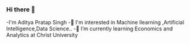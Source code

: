 ### Hi there 👋
-I'm Aditya Pratap Singh
-🔭 I'm interested in Machine llearning ,Artificial Intelligence,Data Science..
-🌱 I’m currently learning Economics and Analytics at Christ University

<!--
**Aditya22112303/Aditya22112303** is a ✨ _special_ ✨ repository because its `README.md` (this file) appears on your GitHub profile.

Here are some ideas to get you started:
###I'm Aditya Pratap Singh
###🔭 I'm interested in Machine llearning ,Artificial Intelligence,Data Science..
###🌱 I’m currently learning Economics and Analytics at Christ University

-->
